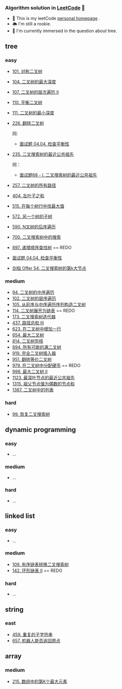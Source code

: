 ### Algorithm solution in [LeetCode](https://leetcode-cn.com/) 🧐

- 🌟 This is my leetCode [personal homepage](https://leetcode-cn.com/u/simonwong/) .
- 🌦 I'm still a rookie.
- 🤯 I'm currently immersed in the question about tree.


## tree

### easy

- [101. 对称二叉树](https://leetcode-cn.com/problems/symmetric-tree/)
- [104. 二叉树的最大深度](https://leetcode-cn.com/problems/maximum-depth-of-binary-tree/)
- [107. 二叉树的层次遍历 II](https://leetcode-cn.com/problems/binary-tree-level-order-traversal-ii/)
- [110. 平衡二叉树](https://leetcode-cn.com/problems/balanced-binary-tree/)
- [111. 二叉树的最小深度](https://leetcode-cn.com/problems/minimum-depth-of-binary-tree/)
- [226. 翻转二叉树](https://leetcode-cn.com/problems/invert-binary-tree/)

  同:

  - [面试题 04.04. 检查平衡性](https://leetcode-cn.com/problems/check-balance-lcci/)

- [235. 二叉搜索树的最近公共祖先](https://leetcode-cn.com/problems/lowest-common-ancestor-of-a-binary-search-tree/)

  同：
  
  - [面试题68 - I. 二叉搜索树的最近公共祖先](https://leetcode-cn.com/problems/er-cha-sou-suo-shu-de-zui-jin-gong-gong-zu-xian-lcof/)

- [257. 二叉树的所有路径](https://leetcode-cn.com/problems/binary-tree-paths/)
- [404. 左叶子之和](https://leetcode-cn.com/problems/sum-of-left-leaves/)
- [515. 在每个树行中找最大值](https://leetcode-cn.com/problems/find-largest-value-in-each-tree-row/)
- [572. 另一个树的子树](https://leetcode-cn.com/problems/subtree-of-another-tree/)
- [590. N叉树的后序遍历](https://leetcode-cn.com/problems/n-ary-tree-postorder-traversal/)
- [700. 二叉搜索树中的搜索](https://leetcode-cn.com/problems/search-in-a-binary-search-tree/)
- [897. 递增顺序查找树](https://leetcode-cn.com/problems/increasing-order-search-tree/) == REDO
- [面试题 04.04. 检查平衡性](https://leetcode-cn.com/problems/check-balance-lcci/)
- [剑指 Offer 54. 二叉搜索树的第k大节点](https://leetcode-cn.com/problems/er-cha-sou-suo-shu-de-di-kda-jie-dian-lcof/)


### medium

- [94. 二叉树的中序遍历](https://leetcode-cn.com/problems/binary-tree-inorder-traversal/)
- [102. 二叉树的层序遍历](https://leetcode-cn.com/problems/binary-tree-level-order-traversal/)
- [105. 从前序与中序遍历序列构造二叉树](https://leetcode-cn.com/problems/construct-binary-tree-from-preorder-and-inorder-traversal/)
- [114. 二叉树展开为链表](https://leetcode-cn.com/problems/flatten-binary-tree-to-linked-list/) == REDO
- [173. 二叉搜索树迭代器](https://leetcode-cn.com/problems/binary-search-tree-iterator/)
- [437. 路径总和 III](https://leetcode-cn.com/problems/path-sum-iii/)
- [623. 在二叉树中增加一行](https://leetcode-cn.com/problems/add-one-row-to-tree/)
- [654. 最大二叉树](https://leetcode-cn.com/problems/maximum-binary-tree/)
- [814. 二叉树剪枝](https://leetcode-cn.com/problems/binary-tree-pruning/)
- [894. 所有可能的满二叉树](https://leetcode-cn.com/problems/all-possible-full-binary-trees/)
- [919. 完全二叉树插入器](https://leetcode-cn.com/problems/complete-binary-tree-inserter/)
- [951. 翻转等价二叉树](https://leetcode-cn.com/problems/flip-equivalent-binary-trees/)
- [979. 在二叉树中分配硬币](https://leetcode-cn.com/problems/distribute-coins-in-binary-tree/) == REDO
- [998. 最大二叉树 II](https://leetcode-cn.com/problems/maximum-binary-tree-ii/)
- [1123. 最深叶节点的最近公共祖先](https://leetcode-cn.com/problems/lowest-common-ancestor-of-deepest-leaves/)
- [1315. 祖父节点值为偶数的节点和](https://leetcode-cn.com/problems/sum-of-nodes-with-even-valued-grandparent/)
- [1367. 二叉树中的列表](https://leetcode-cn.com/problems/linked-list-in-binary-tree/)

### hard

- [99. 恢复二叉搜索树](https://leetcode-cn.com/problems/recover-binary-search-tree/)


## dynamic programming

### easy

- ...

### medium

- ...

### hard

- ...


## linked list


### easy

- ...

### medium

- [109. 有序链表转换二叉搜索树](https://leetcode-cn.com/problems/convert-sorted-list-to-binary-search-tree/)
- [142. 环形链表 II](https://leetcode-cn.com/problems/linked-list-cycle-ii/) == REDO

### hard

- ...


## string

### east

- [459. 重复的子字符串](https://leetcode-cn.com/problems/repeated-substring-pattern/)
- [657. 机器人能否返回原点](https://leetcode-cn.com/problems/robot-return-to-origin/)


## array

### medium

- [215. 数组中的第K个最大元素](https://leetcode-cn.com/problems/kth-largest-element-in-an-array/)
